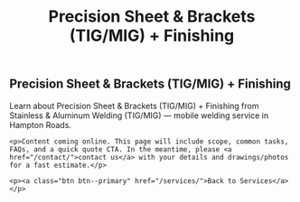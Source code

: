 ﻿---
layout: kmw_base
title: Precision Sheet & Brackets (TIG/MIG) + Finishing
permalink: /services/stainless-aluminum/brackets-sheet/
seo_description: Learn about Precision Sheet & Brackets (TIG/MIG) + Finishing from Stainless & Aluminum Welding (TIG/MIG) — mobile welding service in Hampton Roads.
---

<section class="section">
  <div class="container">
    <h1>Precision Sheet & Brackets (TIG/MIG) + Finishing</h1>
    <p class="lead">Learn about Precision Sheet & Brackets (TIG/MIG) + Finishing from Stainless & Aluminum Welding (TIG/MIG) — mobile welding service in Hampton Roads.</p>

    <p>Content coming online. This page will include scope, common tasks, FAQs, and a quick quote CTA. In the meantime, please <a href="/contact/">contact us</a> with your details and drawings/photos for a fast estimate.</p>

    <p><a class="btn btn--primary" href="/services/">Back to Services</a></p>
  </div>
</section>
